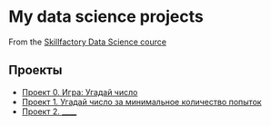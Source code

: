 # My data science projects
From the [Skillfactory Data Science cource](https://skillfactory.ru/data-scientist)

## Проекты
* [Проект 0. Игра: Угадай число](https://github.com/herrstaim/SF_repo/tree/main/project_0)
* [Проект 1. Угадай число за минимальное количество попыток](https://github.com/herrstaim/SF_repo/tree/main/project_1)
* [Проект 2. ____](____)